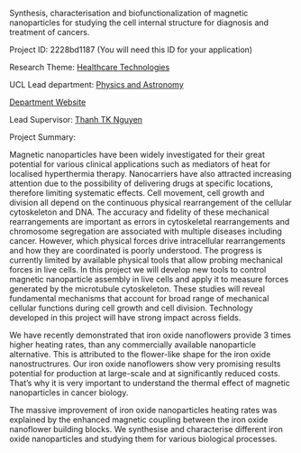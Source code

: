 Synthesis, characterisation and biofunctionalization of magnetic nanoparticles for studying the cell internal structure for diagnosis and treatment of cancers.

Project ID: 2228bd1187
(You will need this ID for your application)

Research Theme: [Healthcare Technologies](../themes/healthcare-technologies.md)

UCL Lead department: [Physics and Astronomy](../departments/physics-and-astronomy.md)

[Department Website](https://www.ucl.ac.uk/physics-astronomy)

Lead Supervisor: [Thanh TK Nguyen](https://iris.ucl.ac.uk/iris/browse/profile?upi=TTKNG00)

Project Summary:

Magnetic nanoparticles have been widely investigated for their great potential for various clinical applications such as mediators of heat for localised hyperthermia therapy. Nanocarriers have also attracted increasing attention due to the possibility of delivering drugs at specific locations, therefore limiting systematic effects.
 Cell movement, cell growth and division all depend on the continuous physical rearrangement of the cellular cytoskeleton and DNA. The accuracy and fidelity of these mechanical rearrangements are important as errors in cytoskeletal rearrangements and chromosome segregation are associated with multiple diseases including cancer. However, which physical forces drive intracellular rearrangements and how they are coordinated is poorly understood. The progress is currently limited by available physical tools that allow probing mechanical forces in live cells. In this project we will develop new tools to control magnetic nanoparticle assembly in live cells and apply it to measure forces generated by the microtubule cytoskeleton. These studies will reveal fundamental mechanisms that account for broad range of mechanical cellular functions during cell growth and cell division. Technology developed in this project will have strong impact across fields. 
 
 We have recently demonstrated that iron oxide nanoflowers provide 3 times higher heating rates, than any commercially available nanoparticle alternative. This is attributed to the flower-like shape for the iron oxide nanostructrures.
 Our iron oxide nanoflowers show very promising results potential for production at large-scale and at significantly reduced costs. That’s why it is very important to understand the thermal effect of magnetic nanoparticles in cancer biology. 
 
 The massive improvement of iron oxide nanoparticles heating rates was explained by the enhanced magnetic coupling between the iron oxide nanoflower building blocks. We synthesise and characterise different iron oxide nanoparticles and studying them for various biological processes.